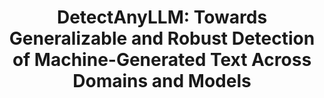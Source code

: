 <h1 align="center">DetectAnyLLM: Towards Generalizable and Robust Detection of Machine-Generated Text Across Domains and Models</h1>